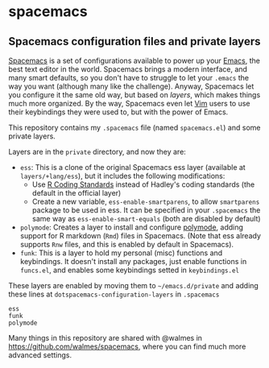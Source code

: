 # spacemacs

## Spacemacs configuration files and private layers

[Spacemacs] is a set of configurations available to power up your
[Emacs], the best text editor in the world. Spacemacs brings a modern
interface, and many smart defaults, so you don't have to struggle to let
your `.emacs` the way you want (although many like the challenge).
Anyway, Spacemacs let you configure it the same old way, but based on
*layers*, which makes things much more organized. By the way, Spacemacs
even let [Vim] users to use their keybindings they were used to, but
with the power of Emacs.

This repository contains my `.spacemacs` file (named `spacemacs.el`) and
some private layers.

Layers are in the `private` directory, and now they are:

- `ess`: This is a clone of the original Spacemacs ess layer
  (available at `layers/+lang/ess`), but it includes the following
  modifications:
  - Use [R Coding Standards] instead of Hadley's coding standards (the
    default in the official layer)
  - Create a new variable, `ess-enable-smartparens`, to allow
    `smartparens` package to be used in ess. It can be specified in your
    `.spacemacs` the same way as `ess-enable-smart-equals` (both are
    disabled by default)
- `polymode`: Creates a layer to install and configure [polymode],
  adding support for R markdown (`Rmd`) files in Spacemacs.
  (Note that ess already supports `Rnw` files, and this is enabled by
  default in Spacemacs).
- `funk`: This is a layer to hold my personal (misc) functions and
  keybindings. It doesn't install any packages, just enable functions in
  `funcs.el`, and enables some keybindings setted in `keybindings.el`

These layers are enabled by moving them to `~/emacs.d/private` and adding
these lines at `dotspacemacs-configuration-layers` in `.spacemacs`

```
ess
funk
polymode
```

Many things in this repository are shared with @walmes in
<https://github.com/walmes/spacemacs>, where you can find much more
advanced settings.

[polymode]: https://github.com/vspinu/polymode
[R Coding Standards]: https://cran.r-project.org/doc/manuals/R-ints.html#R-coding-standards
[Spacemacs]: http://spacemacs.org/
[Emacs]: http://emacs.org/
[Vim]: http://www.vim.org/
